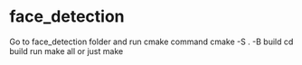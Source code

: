 # face_detection
Go to face_detection folder and run cmake command
cmake -S . -B build
cd build
run make all or just make
